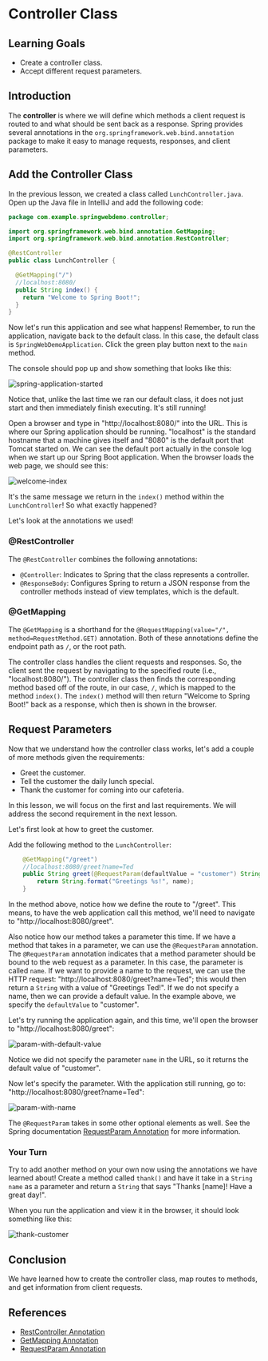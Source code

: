 # Controller Class

## Learning Goals

- Create a controller class.
- Accept different request parameters.

## Introduction

The **controller** is where we will define which methods a client request is
routed to and what should be sent back as a response. Spring provides several
annotations in the `org.springframework.web.bind.annotation` package to make it
easy to manage requests, responses, and client parameters.

## Add the Controller Class

In the previous lesson, we created a class called `LunchController.java`. Open up
the Java file in IntelliJ and add the following code:

```java
package com.example.springwebdemo.controller;

import org.springframework.web.bind.annotation.GetMapping;
import org.springframework.web.bind.annotation.RestController;

@RestController
public class LunchController {

  @GetMapping("/")
  //localhost:8080/
  public String index() {
    return "Welcome to Spring Boot!";
  }
}
```

Now let's run this application and see what happens! Remember, to run the
application, navigate back to the default class. In this case, the default class
 is `SpringWebDemoApplication`. Click the green play button next to the `main`
method.

The console should pop up and show something that looks like this:

![spring-application-started](https://curriculum-content.s3.amazonaws.com/spring-mod-1/controller/spring-boot-application-console.png)

Notice that, unlike the last time we ran our default class, it does not just start
and then immediately finish executing. It's still running!

Open a browser and type in "http://localhost:8080/" into the URL. This is where
our Spring application should be running. "localhost" is the standard hostname
that a machine gives itself and "8080" is the default port that Tomcat started on.
We can see the default port actually in the console log when we start up our
Spring Boot application. When the browser loads the web page, we should see this:

![welcome-index](https://curriculum-content.s3.amazonaws.com/spring-mod-1/controller/welcome-to-spring-boot.PNG)

It's the same message we return in the `index()` method within the
`LunchController`! So what exactly happened?

Let's look at the annotations we used!

### @RestController

The `@RestController` combines the following annotations:

- `@Controller`: Indicates to Spring that the class represents a controller.
- `@ResponseBody`: Configures Spring to return a JSON response from the controller
  methods instead of view templates, which is the default.

### @GetMapping

The `@GetMapping` is a shorthand for the
`@RequestMapping(value="/", method=RequestMethod.GET)` annotation. Both
of these annotations define the endpoint path as `/`, or the root path.

The controller class handles the client requests and responses. So, the client
sent the request by navigating to the specified route (i.e., "localhost:8080/").
The controller class then finds the corresponding method based off of the route,
in our case, `/`, which is mapped to the method `index()`. The `index()` method
will then return "Welcome to Spring Boot!" back as a response, which then is
shown in the browser.

## Request Parameters

Now that we understand how the controller class works, let's add a couple of more
methods given the requirements:

- Greet the customer.
- Tell the customer the daily lunch special.
- Thank the customer for coming into our cafeteria.

In this lesson, we will focus on the first and last requirements. We will
address the second requirement in the next lesson.

Let's first look at how to greet the customer.

Add the following method to the `LunchController`:

```java
    @GetMapping("/greet")
    //localhost:8080/greet?name=Ted
    public String greet(@RequestParam(defaultValue = "customer") String name) {
        return String.format("Greetings %s!", name);
    }
```

In the method above, notice how we define the route to "/greet". This means, to
have the web application call this method, we'll need to navigate to
"http://localhost:8080/greet".

Also notice how our method takes a parameter this time. If we have a method that
takes in a parameter, we can use the `@RequestParam` annotation. The
`@RequestParam` annotation indicates that a method parameter should be bound to
the web request as a parameter. In this case, the parameter is called `name`. If
we want to provide a name to the request, we can use the HTTP request:
"http://localhost:8080/greet?name=Ted"; this would then return a `String` with a
value of "Greetings Ted!". If we do not specify a name, then we can provide a
default value. In the example above, we specify the `defaultValue` to "customer".

Let's try running the application again, and this time, we'll open the browser to
"http://localhost:8080/greet":

![param-with-default-value](https://curriculum-content.s3.amazonaws.com/spring-mod-1/controller/greetings-customer.png)

Notice we did not specify the parameter `name` in the URL, so it returns the
default value of "customer".

Now let's specify the parameter. With the application still running, go to:
"http://localhost:8080/greet?name=Ted":

![param-with-name](https://curriculum-content.s3.amazonaws.com/spring-mod-1/controller/greetings-ted.png)

The `@RequestParam` takes in some other optional elements as well. See the
Spring documentation
[RequestParam Annotation](https://docs.spring.io/spring-framework/docs/current/javadoc-api/org/springframework/web/bind/annotation/RequestParam.html)
for more information.

### Your Turn

Try to add another method on your own now using the annotations we have learned
about! Create a method called `thank()` and have it take in a `String name` as a
parameter and return a `String` that says "Thanks [name]! Have a great day!".

When you run the application and view it in the browser, it should look something
like this:

![thank-customer](https://curriculum-content.s3.amazonaws.com/spring-mod-1/controller/thanks-ted.png)

## Conclusion

We have learned how to create the controller class, map routes to methods, and
get information from client requests.

## References

- [RestController Annotation](https://docs.spring.io/spring-framework/docs/current/javadoc-api/org/springframework/web/bind/annotation/RestController.html)
- [GetMapping Annotation](https://docs.spring.io/spring-framework/docs/current/javadoc-api/org/springframework/web/bind/annotation/GetMapping.html)
- [RequestParam Annotation](https://docs.spring.io/spring-framework/docs/current/javadoc-api/org/springframework/web/bind/annotation/RequestParam.html)
